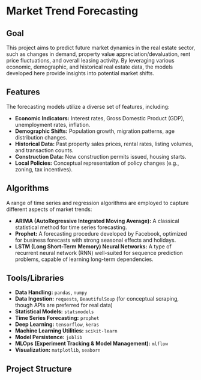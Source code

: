 # Market Trend Forecasting

## Goal

This project aims to predict future market dynamics in the real estate sector, such as changes in demand, property value appreciation/devaluation, rent price fluctuations, and overall leasing activity. By leveraging various economic, demographic, and historical real estate data, the models developed here provide insights into potential market shifts.

## Features

The forecasting models utilize a diverse set of features, including:

  * **Economic Indicators:** Interest rates, Gross Domestic Product (GDP), unemployment rates, inflation.
  * **Demographic Shifts:** Population growth, migration patterns, age distribution changes.
  * **Historical Data:** Past property sales prices, rental rates, listing volumes, and transaction counts.
  * **Construction Data:** New construction permits issued, housing starts.
  * **Local Policies:** Conceptual representation of policy changes (e.g., zoning, tax incentives).

## Algorithms

A range of time series and regression algorithms are employed to capture different aspects of market trends:

  * **ARIMA (AutoRegressive Integrated Moving Average):** A classical statistical method for time series forecasting.
  * **Prophet:** A forecasting procedure developed by Facebook, optimized for business forecasts with strong seasonal effects and holidays.
  * **LSTM (Long Short-Term Memory) Neural Networks:** A type of recurrent neural network (RNN) well-suited for sequence prediction problems, capable of learning long-term dependencies.

## Tools/Libraries

  * **Data Handling:** `pandas`, `numpy`
  * **Data Ingestion:** `requests`, `BeautifulSoup` (for conceptual scraping, though APIs are preferred for real data)
  * **Statistical Models:** `statsmodels`
  * **Time Series Forecasting:** `prophet`
  * **Deep Learning:** `tensorflow`, `keras`
  * **Machine Learning Utilities:** `scikit-learn`
  * **Model Persistence:** `joblib`
  * **MLOps (Experiment Tracking & Model Management):** `mlflow`
  * **Visualization:** `matplotlib`, `seaborn`

## Project Structure